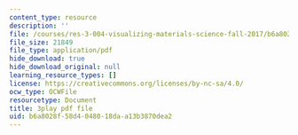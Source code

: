 ```yaml
---
content_type: resource
description: ''
file: /courses/res-3-004-visualizing-materials-science-fall-2017/b6a8028f58d4048018daa13b3870dea2_80hnG8EH5tA.pdf
file_size: 21849
file_type: application/pdf
hide_download: true
hide_download_original: null
learning_resource_types: []
license: https://creativecommons.org/licenses/by-nc-sa/4.0/
ocw_type: OCWFile
resourcetype: Document
title: 3play pdf file
uid: b6a8028f-58d4-0480-18da-a13b3870dea2
---
```

